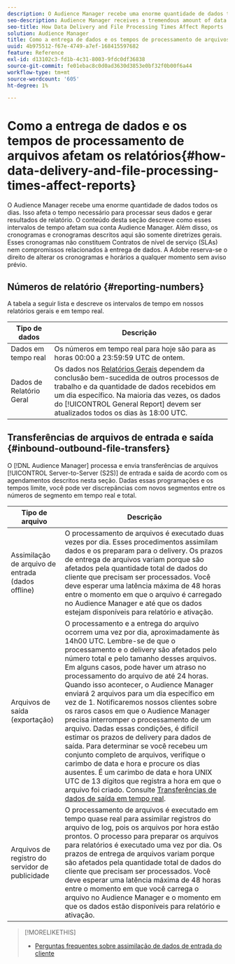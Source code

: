 ```yaml
---
description: O Audience Manager recebe uma enorme quantidade de dados todos os dias. Isso afeta o tempo necessário para processar seus dados e gerar resultados de relatório. O conteúdo desta seção descreve como esses intervalos de tempo afetam sua conta Audience Manager. Além disso, os cronogramas e cronogramas descritos aqui são somente diretrizes gerais. Esses cronogramas não constituem Contratos de nível de serviço (SLAs) nem compromissos relacionados à entrega de dados. A Adobe reserva-se o direito de alterar os cronogramas e horários a qualquer momento sem aviso prévio.
seo-description: Audience Manager receives a tremendous amount of data every day. This affects the amount of time it takes to process your data and generate report results. The content in this section describes how these time intervals affect your Audience Manager account. Also, the time frames and schedules described here are general guidelines only. These schedules do not constitute Service-Level Agreements (SLAs) or commitments related to data delivery. Adobe reserves the right to change the time frames and schedules at any time without notice.
seo-title: How Data Delivery and File Processing Times Affect Reports
solution: Audience Manager
title: Como a entrega de dados e os tempos de processamento de arquivos afetam os relatórios
uuid: 4b975512-f67e-4749-a7ef-168415597682
feature: Reference
exl-id: d13102c3-fd1b-4c31-8003-9fdc0df36838
source-git-commit: fe01ebac8c0d0ad3630d3853e0bf32f0b00f6a44
workflow-type: tm+mt
source-wordcount: '605'
ht-degree: 1%

---
```


# Como a entrega de dados e os tempos de processamento de arquivos afetam os relatórios{#how-data-delivery-and-file-processing-times-affect-reports}

O Audience Manager recebe uma enorme quantidade de dados todos os dias. Isso afeta o tempo necessário para processar seus dados e gerar resultados de relatório. O conteúdo desta seção descreve como esses intervalos de tempo afetam sua conta Audience Manager. Além disso, os cronogramas e cronogramas descritos aqui são somente diretrizes gerais. Esses cronogramas não constituem Contratos de nível de serviço (SLAs) nem compromissos relacionados à entrega de dados. A Adobe reserva-se o direito de alterar os cronogramas e horários a qualquer momento sem aviso prévio.

## Números de relatório {#reporting-numbers}

<!-- 

c_reporting_file_transfer_timeframe.xml

 -->

A tabela a seguir lista e descreve os intervalos de tempo em nossos relatórios gerais e em tempo real.


| Tipo de dados | Descrição |
|---|---|
| Dados em tempo real | Os números em tempo real para hoje são para as horas 00:00 a 23:59:59 UTC de ontem. |
| Dados de Relatório Geral | Os dados nos [Relatórios Gerais](../reporting/general-reports.md#general-reports-overview) dependem da conclusão bem-sucedida de outros processos de trabalho e da quantidade de dados recebidos em um dia específico. Na maioria das vezes, os dados do [!UICONTROL General Report] devem ser atualizados todos os dias às 18:00 UTC. |

## Transferências de arquivos de entrada e saída {#inbound-outbound-file-transfers}

O [!DNL Audience Manager] processa e envia transferências de arquivos [!UICONTROL Server-to-Server (S2S)] de entrada e saída de acordo com os agendamentos descritos nesta seção. Dadas essas programações e os tempos limite, você pode ver discrepâncias com novos segmentos entre os números de segmento em tempo real e total.

| Tipo de arquivo | Descrição |
|---|---|
| Assimilação de arquivo de entrada (dados offline) | O processamento de arquivos é executado duas vezes por dia. Esses procedimentos assimilam dados e os preparam para o delivery. Os prazos de entrega de arquivos variam porque são afetados pela quantidade total de dados do cliente que precisam ser processados. Você deve esperar uma latência máxima de 48 horas entre o momento em que o arquivo é carregado no Audience Manager e até que os dados estejam disponíveis para relatório e ativação. |
| Arquivos de saída (exportação) | O processamento e a entrega do arquivo ocorrem uma vez por dia, aproximadamente às 14h00 UTC. Lembre-se de que o processamento e o delivery são afetados pelo número total e pelo tamanho desses arquivos. Em alguns casos, pode haver um atraso no processamento do arquivo de até 24 horas. Quando isso acontecer, o Audience Manager enviará 2 arquivos para um dia específico em vez de 1. Notificaremos nossos clientes sobre os raros casos em que o Audience Manager precisa interromper o processamento de um arquivo. Dadas essas condições, é difícil estimar os prazos de delivery para dados de saída. Para determinar se você recebeu um conjunto completo de arquivos, verifique o carimbo de data e hora e procure os dias ausentes. É um carimbo de data e hora UNIX UTC de 13 dígitos que registra a hora em que o arquivo foi criado. Consulte [Transferências de dados de saída em tempo real](../integration/receiving-audience-data/real-time-outbound-transfers/real-time-outbound-transfers.md). |
| Arquivos de registro do servidor de publicidade | O processamento de arquivos é executado em tempo quase real para assimilar registros do arquivo de log, pois os arquivos por hora estão prontos. O processo para preparar os arquivos para relatórios é executado uma vez por dia. Os prazos de entrega de arquivos variam porque são afetados pela quantidade total de dados do cliente que precisam ser processados. Você deve esperar uma latência máxima de 48 horas entre o momento em que você carrega o arquivo no Audience Manager e o momento em que os dados estão disponíveis para relatório e ativação. |

>[!MORELIKETHIS]
>
>* [Perguntas frequentes sobre assimilação de dados de entrada do cliente](../faq/faq-inbound-data-ingestion.md)
